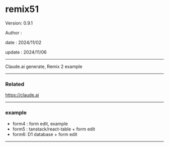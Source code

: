 # remix51

 Version: 0.9.1

 Author :

 date :  2024/11/02

 update  : 2024/11/06

***

Claude.ai generate, Remix 2 example

***
### Related

https://claude.ai

***
### example

* form4 : form edit, example
* form5 : tanstack/react-table + form edit
* form6: D1 database + form edit

***
